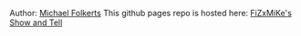 Author: [Michael Folkerts](https://fizxmike.github.io/)
This github pages repo is hosted here: [FiZxMiKe's Show and Tell](https://fizxmike.github.io/show_and_tell/)
